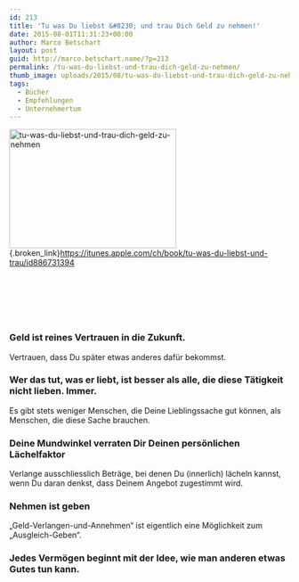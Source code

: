 ```yaml
---
id: 213
title: 'Tu was Du liebst &#8230; und trau Dich Geld zu nehmen!'
date: 2015-08-01T11:31:23+00:00
author: Marco Betschart
layout: post
guid: http://marco.betschart.name/?p=213
permalink: /tu-was-du-liebst-und-trau-dich-geld-zu-nehmen/
thumb_image: uploads/2015/08/tu-was-du-liebst-und-trau-dich-geld-zu-nehmen.jpg
tags:
  - Bücher
  - Empfehlungen
  - Unternehmertum
---
```

[<img class=" size-medium wp-image-214 alignleft" src="http://blog.marco.betschart.name/assets/uploads/2015/08/tu-was-du-liebst-und-trau-dich-geld-zu-nehmen-300x214.jpg" alt="tu-was-du-liebst-und-trau-dich-geld-zu-nehmen" width="300" height="214" />](http://blog.marco.betschart.name/assets/uploads/2015/08/tu-was-du-liebst-und-trau-dich-geld-zu-nehmen.jpg){.broken_link}<https://itunes.apple.com/ch/book/tu-was-du-liebst-und-trau/id886731394>

&nbsp;

&nbsp;

&nbsp;

### Geld ist reines Vertrauen in die Zukunft.

Vertrauen, dass Du später etwas anderes dafür bekommst.

### Wer das tut, was er liebt, ist besser als alle, die diese Tätigkeit nicht lieben. Immer.

Es gibt stets weniger Menschen, die Deine Lieblingssache gut können, als Menschen, die diese Sache brauchen.

### Deine Mundwinkel verraten Dir Deinen persönlichen Lächelfaktor

Verlange ausschliesslich Beträge, bei denen Du (innerlich) lächeln kannst, wenn Du daran denkst, dass Deinem Angebot zugestimmt wird.

### Nehmen ist geben

&#8222;Geld-Verlangen-und-Annehmen&#8220; ist eigentlich eine Möglichkeit zum &#8222;Ausgleich-Geben&#8220;.

### Jedes Vermögen beginnt mit der Idee, wie man anderen etwas Gutes tun kann.